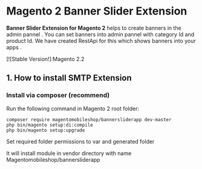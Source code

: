 # Magento 2 Banner Slider Extension 


**Banner Slider Extension for Magento 2**  helps to create banners in the admin pannel . You can set banners into admin pannel with category Id and product Id. We have created RestApi for this which shows banners into your apps .

[![Stable Version!]:Magento 2.2




## 1. How to install SMTP Extension

### Install via composer (recommend)

Run the following command in Magento 2 root folder:

```
composer require magentomobileshop/bannersliderapp dev-master
php bin/magento setup:di:compile
php bin/magento setup:upgrade
```
Set required folder permissions to var and generated folder

It will install module in vendor directory with name Magentomobileshop/bannersliderapp





